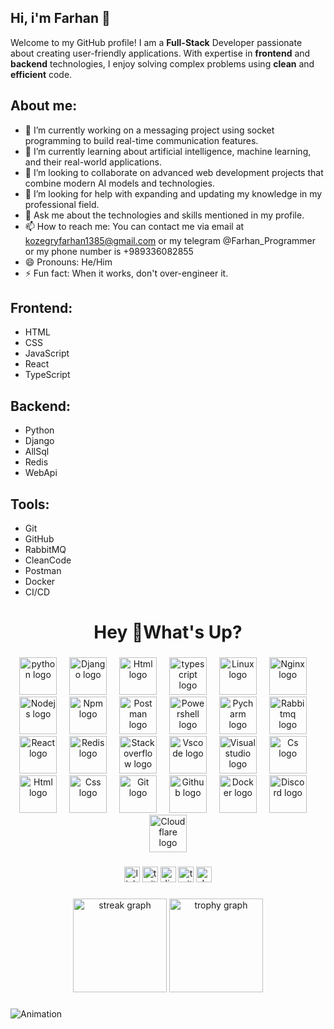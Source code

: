 ## Hi, i'm Farhan 👋
Welcome to my GitHub profile! I am a **Full-Stack** Developer passionate about creating user-friendly applications. With expertise in **frontend** and **backend** technologies, I enjoy solving complex problems using **clean** and **efficient** code.

## **About me:**
- 🔭 I’m currently working on a messaging project using socket programming to build real-time communication features.
- 🌱 I’m currently learning about artificial intelligence, machine learning, and their real-world applications.
- 👯 I’m looking to collaborate on advanced web development projects that combine modern AI models and technologies.
- 🤔 I’m looking for help with expanding and updating my knowledge in my professional field.
- 💬 Ask me about the technologies and skills mentioned in my profile.
- 📫 How to reach me: You can contact me via email at kozegryfarhan1385@gmail.com or my telegram @Farhan_Programmer or my phone number is +989336082855
- 😄 Pronouns: He/Him
- ⚡ Fun fact: When it works, don't over-engineer it.

## **Frontend:**
- HTML
- CSS
- JavaScript
- React
- TypeScript

## **Backend:**
- Python
- Django
- AllSql
- Redis
- WebApi

## **Tools:**
- Git
- GitHub
- RabbitMQ
- CleanCode
- Postman
- Docker
- CI/CD


<h1 align="center">Hey 👋What's Up?</h1>

###

<div align="center">
  <img src="https://skillicons.dev/icons?i=py" height="60" alt="python logo"  />
  <img width="12" />
  <img src="https://skillicons.dev/icons?i=django" height="60" alt="Django logo"  />
  <img width="12" />
  <img src="https://skillicons.dev/icons?i=js" height="60" alt="Html logo"  />
  <img width="12" />
  <img src="https://skillicons.dev/icons?i=ts" height="60" alt="typescript logo"  />
  <img width="12" />
  <img src="https://skillicons.dev/icons?i=linux" height="60" alt="Linux logo"  />
  <img width="12" />
  <img src="https://skillicons.dev/icons?i=nginx" height="60" alt="Nginx logo"  />
  <img width="12" />
  <img src="https://skillicons.dev/icons?i=nodejs" height="60" alt="Nodejs logo"  />
  <img width="12" />
  <img src="https://skillicons.dev/icons?i=npm" height="60" alt="Npm logo"  />
  <img width="12" />
  <img src="https://skillicons.dev/icons?i=postman" height="60" alt="Postman logo"  />
  <img width="12" />
  <img src="https://skillicons.dev/icons?i=powershell" height="60" alt="Powershell logo"  />
  <img width="12" />
  <img src="https://skillicons.dev/icons?i=pycharm" height="60" alt="Pycharm logo"  />
  <img width="12" />
  <img src="https://skillicons.dev/icons?i=rabbitmq" height="60" alt="Rabbitmq logo"  />
  <img width="12" />
  <img src="https://skillicons.dev/icons?i=react" height="60" alt="React logo"  />
  <img width="12" />
  <img src="https://skillicons.dev/icons?i=redis" height="60" alt="Redis logo"  />
  <img width="12" />
  <img src="https://skillicons.dev/icons?i=stackoverflow" height="60" alt="Stackoverflow logo"  />
  <img width="12" />
  <img src="https://skillicons.dev/icons?i=vscode" height="60" alt="Vscode logo"  />
  <img width="12" />
  <img src="https://skillicons.dev/icons?i=visualstudio" height="60" alt="Visualstudio logo"  />
  <img width="12" />
  <img src="https://skillicons.dev/icons?i=cs" height="60" alt="Cs logo"  />
  <img width="12" />
  <img src="https://skillicons.dev/icons?i=html" height="60" alt="Html logo"  />
  <img width="12" />
  <img src="https://skillicons.dev/icons?i=css" height="60" alt="Css logo"  />
  <img width="12" />
  <img src="https://skillicons.dev/icons?i=git" height="60" alt="Git logo"  />
  <img width="12" />
  <img src="https://skillicons.dev/icons?i=github" height="60" alt="Github logo"  />
  <img width="12" />
  <img src="https://skillicons.dev/icons?i=docker" height="60" alt="Docker logo"  />
  <img width="12" />
  <img src="https://skillicons.dev/icons?i=discord" height="60" alt="Discord logo"  />
  <img width="12" />
  <img src="https://skillicons.dev/icons?i=cloudflare" height="60" alt="Cloudflare logo"  />
</div>

###

<div align="center">
  <img src="https://img.shields.io/static/v1?message=LinkedIn&logo=linkedin&label=&color=0077B5&logoColor=white&labelColor=&style=for-the-badge" height="25" alt="linkedin logo"  />
  <img src="https://img.shields.io/static/v1?message=Twitter&logo=twitter&label=&color=1DA1F2&logoColor=white&labelColor=&style=for-the-badge" height="25" alt="twitter logo"  />
  <img src="https://img.shields.io/static/v1?message=Discord&logo=discord&label=&color=7289DA&logoColor=white&labelColor=&style=for-the-badge" height="25" alt="discord logo"  />
  <img src="https://img.shields.io/static/v1?message=Twitch&logo=twitch&label=&color=9146FF&logoColor=white&labelColor=&style=for-the-badge" height="25" alt="twitch logo"  />
  <img src="https://img.shields.io/static/v1?message=dev.to&logo=dev.to&label=&color=0A0A0A&logoColor=white&labelColor=&style=for-the-badge" height="25" alt="devto logo"  />
</div>

###

<div align="center">
  <img src="https://streak-stats.demolab.com?user=maurodesouza&locale=en&mode=daily&theme=dracula&hide_border=false&border_radius=5&order=3" height="150" alt="streak graph"  />
  <img src="https://github-profile-trophy.vercel.app?username=maurodesouza&theme=dracula&column=-1&row=1&margin-w=8&margin-h=8&no-bg=false&no-frame=false&order=4" height="150" alt="trophy graph"  />
</div>

###

<img src="https://betanews.com/wp-content/uploads/2018/06/gifs-on-cli.gif" alt="Animation" />

###
